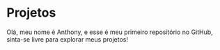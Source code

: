 # Projetos
Olá, meu nome é Anthony, e esse é meu primeiro repositório no GitHub, sinta-se livre para explorar meus projetos!
